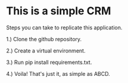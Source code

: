 # This is a simple CRM

Steps you can take to replicate this application.

1.) Clone the github repository.

2.) Create a virtual environment.

3.) Run pip install requirements.txt.

4.) Voila! That's just it, as simple as ABCD.
